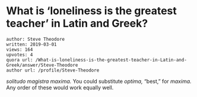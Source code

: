 # What is ‘loneliness is the greatest teacher’ in Latin and Greek?

	author: Steve Theodore
	written: 2019-03-01
	views: 164
	upvotes: 4
	quora url: /What-is-loneliness-is-the-greatest-teacher-in-Latin-and-Greek/answer/Steve-Theodore
	author url: /profile/Steve-Theodore


_solitudo magistra maxima._ You could substitute _optima,_ “best,” for _maxima._ Any order of these would work equally well.


